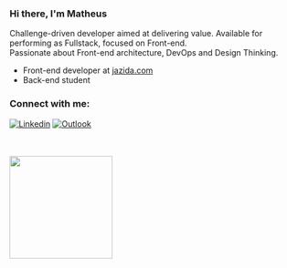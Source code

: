 ### Hi there, I'm Matheus  

Challenge-driven developer aimed at delivering value. Available for performing as Fullstack, focused on Front-end.
<br />
Passionate about Front-end architecture, DevOps and Design Thinking.

- Front-end developer at [jazida.com](https://jazida.com/)
- Back-end student


### Connect with me:

[![Linkedin](https://img.shields.io/badge/-LinkedIn-blue?style=flat&logo=Linkedin&logoColor=white)](https://www.linkedin.com/in/matheusvdl/)
[![Outlook](https://img.shields.io/badge/-Outlook-0078D4?style=flat&logo=Microsoft-Outlook&logoColor=white)](mailto:contatomvdl@hotmail.com)

<br />
<br />

</details>

[linkedin]: https://linkedin.com/in/matheusvdl

<div>
  <a href="https://github.com/matheusvdL">
  <img height="180em" src="https://github-readme-stats.vercel.app/api/top-langs/?username=matheusvdL&layout=compact&langs_count=7&theme=radical"/>
</div>

